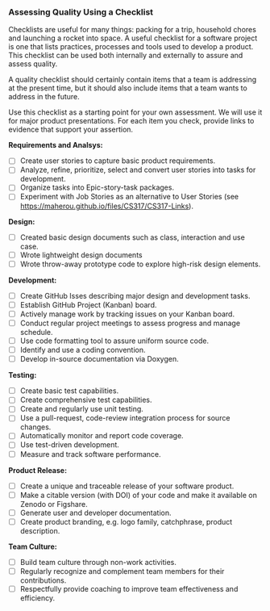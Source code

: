 ### Assessing Quality Using a Checklist

Checklists are useful for many things: packing for a trip, household chores and launching a rocket into space.  A useful checklist for a software project is one that lists practices, processes and tools used to develop a product.  This checklist can be used both internally and externally to assure and assess quality.

A quality checklist should certainly contain items that a team is addressing at the present time, but it should also include items that a team wants to address in the future.

Use this checklist as a starting point for your own assessment.  We will use it for major product presentations.  For each item you check, provide links to evidence that support your assertion.

**Requirements and Analsys:**
- [ ] Create user stories to capture basic product requirements.
- [ ] Analyze, refine, prioritize, select and convert user stories into tasks for development.
- [ ] Organize tasks into Epic-story-task packages.
- [ ] Experiment with Job Stories as an alternative to User Stories (see https://maherou.github.io/files/CS317/CS317-Links).

**Design:**
- [ ] Created basic design documents such as class, interaction and use case.
- [ ] Wrote lightweight design documents
- [ ] Wrote throw-away prototype code to explore high-risk design elements.

**Development:**
- [ ] Create GitHub Isses describing major design and development tasks.
- [ ] Establish GitHub Project (Kanban) board.
- [ ] Actively manage work by tracking issues on your Kanban board.
- [ ] Conduct regular project meetings to assess progress and manage schedule.
- [ ] Use code formatting tool to assure uniform source code.
- [ ] Identify and use a coding convention.
- [ ] Develop in-source documentation via Doxygen.

**Testing:**
- [ ] Create basic test capabilities.
- [ ] Create comprehensive test capabilities.
- [ ] Create and regularly use unit testing.
- [ ] Use a pull-request, code-review integration process for source changes.
- [ ] Automatically monitor and report code coverage.
- [ ] Use test-driven development.
- [ ] Measure and track software performance.

**Product Release:**
- [ ] Create a unique and traceable release of your software product.
- [ ] Make a citable version (with DOI) of your code and make it available on Zenodo or Figshare.
- [ ] Generate user and developer documentation.
- [ ] Create product branding, e.g. logo family, catchphrase, product description.

**Team Culture:**
- [ ] Build team culture through non-work activities.
- [ ] Regularly recognize and complement team members for their contributions.
- [ ] Respectfully provide coaching to improve team effectiveness and efficiency.
